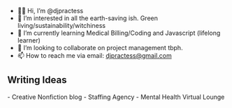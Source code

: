 - 👋🏾 Hi, I’m @djpractess
- 👀 I’m interested in all the earth-saving ish. Green living/sustainability/witchiness
- 🌱 I’m currently learning Medical Billing/Coding and Javascript (lifelong learner)
- 💞️ I’m looking to collaborate on project management tbph.
- 📫 How to reach me via email: djpractess@gmail.com

<h2>Writing Ideas</h2>
- Creative Nonfiction blog
- Staffing Agency
- Mental Health Virtual Lounge

<!---
djpractess/djpractess is a ✨ special ✨ repository because its `README.md` (this file) appears on your GitHub profile.
You can click the Preview link to take a look at your changes.
--->
